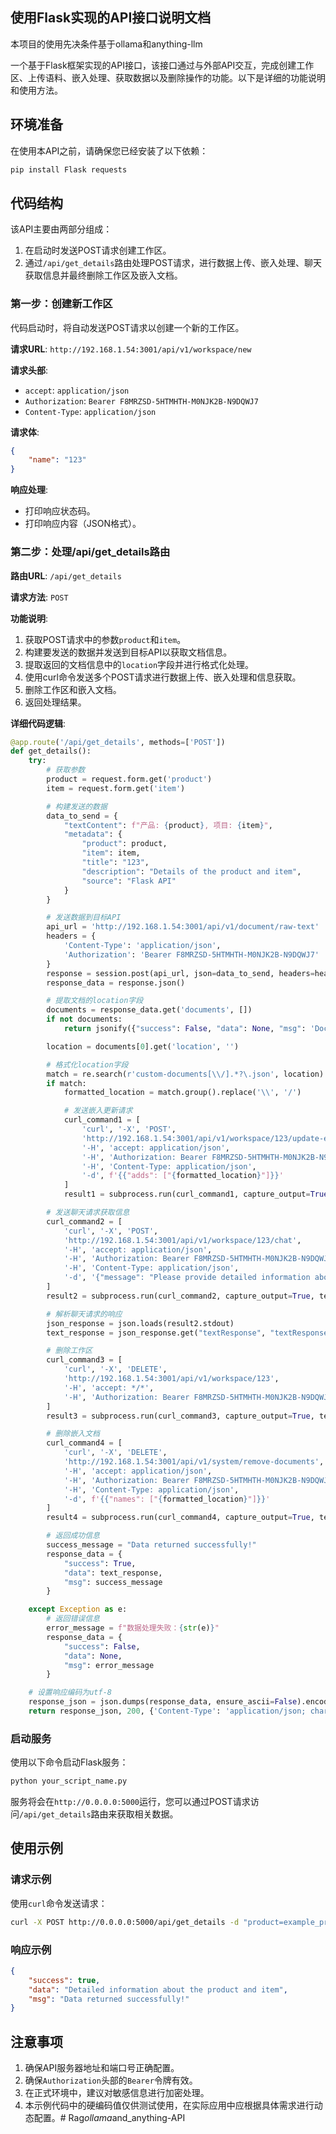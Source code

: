 ## 使用Flask实现的API接口说明文档

本项目的使用先决条件基于ollama和anything-llm

一个基于Flask框架实现的API接口，该接口通过与外部API交互，完成创建工作区、上传语料、嵌入处理、获取数据以及删除操作的功能。以下是详细的功能说明和使用方法。

## 环境准备

在使用本API之前，请确保您已经安装了以下依赖：

```bash
pip install Flask requests
```

## 代码结构

该API主要由两部分组成：
1. 在启动时发送POST请求创建工作区。
2. 通过`/api/get_details`路由处理POST请求，进行数据上传、嵌入处理、聊天获取信息并最终删除工作区及嵌入文档。

### 第一步：创建新工作区

代码启动时，将自动发送POST请求以创建一个新的工作区。

**请求URL**: `http://192.168.1.54:3001/api/v1/workspace/new`

**请求头部**:
- `accept`: `application/json`
- `Authorization`: `Bearer F8MRZSD-5HTMHTH-M0NJK2B-N9DQWJ7`
- `Content-Type`: `application/json`

**请求体**:
```json
{
    "name": "123"
}
```

**响应处理**:
- 打印响应状态码。
- 打印响应内容（JSON格式）。

### 第二步：处理/api/get_details路由

**路由URL**: `/api/get_details`

**请求方法**: `POST`

**功能说明**:
1. 获取POST请求中的参数`product`和`item`。
2. 构建要发送的数据并发送到目标API以获取文档信息。
3. 提取返回的文档信息中的`location`字段并进行格式化处理。
4. 使用curl命令发送多个POST请求进行数据上传、嵌入处理和信息获取。
5. 删除工作区和嵌入文档。
6. 返回处理结果。

**详细代码逻辑**:

```python
@app.route('/api/get_details', methods=['POST'])
def get_details():
    try:
        # 获取参数
        product = request.form.get('product')
        item = request.form.get('item')

        # 构建发送的数据
        data_to_send = {
            "textContent": f"产品: {product}, 项目: {item}",
            "metadata": {
                "product": product,
                "item": item,
                "title": "123",
                "description": "Details of the product and item",
                "source": "Flask API"
            }
        }

        # 发送数据到目标API
        api_url = 'http://192.168.1.54:3001/api/v1/document/raw-text'
        headers = {
            'Content-Type': 'application/json',
            'Authorization': 'Bearer F8MRZSD-5HTMHTH-M0NJK2B-N9DQWJ7'
        }
        response = session.post(api_url, json=data_to_send, headers=headers)
        response_data = response.json()

        # 提取文档的location字段
        documents = response_data.get('documents', [])
        if not documents:
            return jsonify({"success": False, "data": None, "msg": 'Documents not found in the response'}), 500

        location = documents[0].get('location', '')

        # 格式化location字段
        match = re.search(r'custom-documents[\\/].*?\.json', location)
        if match:
            formatted_location = match.group().replace('\\', '/')

            # 发送嵌入更新请求
            curl_command1 = [
                'curl', '-X', 'POST', 
                'http://192.168.1.54:3001/api/v1/workspace/123/update-embeddings',
                '-H', 'accept: application/json',
                '-H', 'Authorization: Bearer F8MRZSD-5HTMHTH-M0NJK2B-N9DQWJ7',
                '-H', 'Content-Type: application/json',
                '-d', f'{{"adds": ["{formatted_location}"]}}'
            ]
            result1 = subprocess.run(curl_command1, capture_output=True, text=True)

        # 发送聊天请求获取信息
        curl_command2 = [
            'curl', '-X', 'POST',
            'http://192.168.1.54:3001/api/v1/workspace/123/chat',
            '-H', 'accept: application/json',
            '-H', 'Authorization: Bearer F8MRZSD-5HTMHTH-M0NJK2B-N9DQWJ7',
            '-H', 'Content-Type: application/json',
            '-d', '{"message": "Please provide detailed information about 74ACT16244: must include product model, brand, category, description, packaging, parameters and other detailed information", "mode": "chat"}'
        ]
        result2 = subprocess.run(curl_command2, capture_output=True, text=True, encoding='utf-8')

        # 解析聊天请求的响应
        json_response = json.loads(result2.stdout)
        text_response = json_response.get("textResponse", "textResponse not found in response")

        # 删除工作区
        curl_command3 = [
            'curl', '-X', 'DELETE',
            'http://192.168.1.54:3001/api/v1/workspace/123',
            '-H', 'accept: */*',
            '-H', 'Authorization: Bearer F8MRZSD-5HTMHTH-M0NJK2B-N9DQWJ7'
        ]
        result3 = subprocess.run(curl_command3, capture_output=True, text=True)

        # 删除嵌入文档
        curl_command4 = [
            'curl', '-X', 'DELETE',
            'http://192.168.1.54:3001/api/v1/system/remove-documents',
            '-H', 'accept: application/json',
            '-H', 'Authorization: Bearer F8MRZSD-5HTMHTH-M0NJK2B-N9DQWJ7',
            '-H', 'Content-Type: application/json',
            '-d', f'{{"names": ["{formatted_location}"]}}'
        ]
        result4 = subprocess.run(curl_command4, capture_output=True, text=True)

        # 返回成功信息
        success_message = "Data returned successfully!"
        response_data = {
            "success": True,
            "data": text_response,
            "msg": success_message
        }

    except Exception as e:
        # 返回错误信息
        error_message = f"数据处理失败：{str(e)}"
        response_data = {
            "success": False,
            "data": None,
            "msg": error_message
        }

    # 设置响应编码为utf-8
    response_json = json.dumps(response_data, ensure_ascii=False).encode('utf-8')
    return response_json, 200, {'Content-Type': 'application/json; charset=utf-8'}
```

### 启动服务

使用以下命令启动Flask服务：

```bash
python your_script_name.py
```

服务将会在`http://0.0.0.0:5000`运行，您可以通过POST请求访问`/api/get_details`路由来获取相关数据。

## 使用示例

### 请求示例

使用`curl`命令发送请求：

```bash
curl -X POST http://0.0.0.0:5000/api/get_details -d "product=example_product&item=example_item"
```

### 响应示例

```json
{
    "success": true,
    "data": "Detailed information about the product and item",
    "msg": "Data returned successfully!"
}
```

## 注意事项

1. 确保API服务器地址和端口号正确配置。
2. 确保`Authorization`头部的`Bearer`令牌有效。
3. 在正式环境中，建议对敏感信息进行加密处理。
4. 本示例代码中的硬编码值仅供测试使用，在实际应用中应根据具体需求进行动态配置。#   R a g _ o l l a m a _ a n d _ a n y t h i n g - A P I 
 
 
